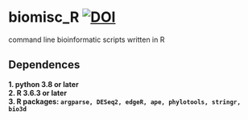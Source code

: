 # biomisc_R [![DOI](https://zenodo.org/badge/DOI/10.5281/zenodo.4905208.svg)](https://doi.org/10.5281/zenodo.4905208)
command line bioinformatic scripts written in R 
## Dependences
**1. python 3.8 or later**  
**2. R 3.6.3 or later**  
**3. R packages: `argparse, DESeq2, edgeR, ape, phylotools, stringr, bio3d`**
